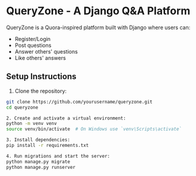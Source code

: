 # QueryZone - A Django Q&A Platform

QueryZone is a Quora-inspired platform built with Django where users can:

- Register/Login
- Post questions
- Answer others' questions
- Like others' answers

## Setup Instructions

1. Clone the repository:
```bash
git clone https://github.com/yourusername/queryzone.git
cd queryzone

2. Create and activate a virtual environment:
python -m venv venv
source venv/bin/activate  # On Windows use `venv\Scripts\activate`

3. Install dependencies:
pip install -r requirements.txt

4. Run migrations and start the server: 
python manage.py migrate
python manage.py runserver


